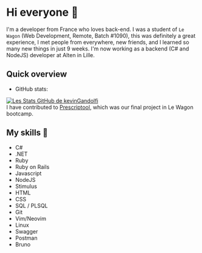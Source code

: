 # Hi everyone 👋

I'm a developer from France who loves back-end. I was a student of `Le Wagon` (Web Development, Remote, Batch #1090), this was definitely a great experience, I met people from everywhere, new friends, and I learned so many new things in just 9 weeks.
I'm now working as a backend (C# and NodeJS) developer at Alten in Lille.

## Quick overview
* GitHub stats:  

[![Les Stats GitHub de kevinGandolfi](https://github-readme-stats.vercel.app/api?username=kevinGandolfi)](https://github.com/kevinGandolfi/github-readme-stats)
</br>
I have contributed to <a href="https://github.com/33clouds/prescriptool">Prescriptool</a>, which was our final project in Le Wagon bootcamp.

## My skills 📜

- C#
- .NET
- Ruby
- Ruby on Rails
- Javascript
- NodeJS
- Stimulus
- HTML
- CSS
- SQL / PLSQL
- Git
- Vim/Neovim
- Linux
- Swagger
- Postman
- Bruno
